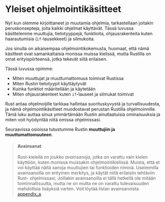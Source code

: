 # Yleiset ohjelmointikäsitteet

Nyt kun olemme kirjoittaneet jo muutamia ohjelmia, tarkastellaan joitakin peruskonsepteja, joita kaikki ohjelmat käyttävät. 
Tässä luvussa käsittelemme muuttujia, tietotyyppejä, funktioita, ohjausrakenteita kuten haarautumisia (`if`-lausekkeet) ja silmukoita.

Jos sinulla on aikaisempaa ohjelmointikokemusta, huomaat, että nämä käsitteet ovat samankaltaisia monissa muissa kielissä, 
mutta Rustilla on omat erityispiirteensä, jotka tekevät siitä erilaisen.

Tässä luvussa opimme:

- Miten muuttujat ja muuttumattomuus toimivat Rustissa
- Miten Rustin tietotyypit käyttäytyvät
- Kuinka funktiot määritellään ja käytetään
- Miten ohjausrakenteet kuten `if`-lauseet ja silmukat toimivat

Rust antaa ohjelmoijille tarkkaa hallintaa suorituskyvystä ja turvallisuudesta, ja nämä ohjelmointikäsitteet muodostavat perustan 
Rustilla ohjelmoinnille. Tämä luku auttaa sinua ymmärtämään Rustin ainutlaatuisia ominaisuuksia ja miten voit hyödyntää niitä omissa ohjelmissasi.

Seuraavissa osioissa tutustumme Rustin **muuttujiin ja muuttumattomuuteen**.

> #### Avainsanat
>
>Rust-kielellä on joukko _avainsanoja_, jotka on varattu vain
> kielen käyttöön, kuten monissa muissakin ohjelmointikielissä. Muista, että et voi käyttää
> näitä sanoja muuttujien tai funktioiden niminä. Useimmilla avainsanoilla on
> erityinen merkitys, ja käytät niitä erilaisiin tehtäviin Rust-
> ohjelmissasi; Joillakin avainsanoilla ei tällä hetkellä ole mitään toiminnallisuutta, mutta ne on
> mutta ne on varattu tulevaisuuden mahdollisia lisäyksiä varten.
> Voit löytää listan avainsanoista [appendix_a][appendix_a]<!-- ignore -->.

[appendix_a]: appendix-01-keywords.md


